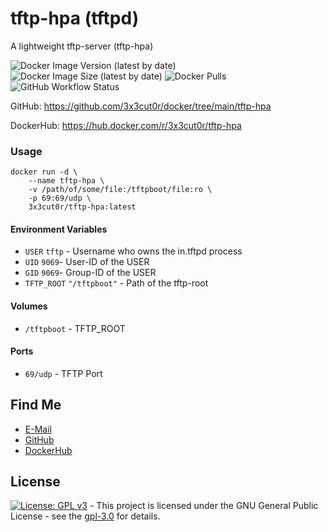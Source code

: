# tftp-hpa (tftpd)

A lightweight tftp-server (tftp-hpa)

![Docker Image Version (latest by date)](https://img.shields.io/docker/v/3x3cut0r/tftp-hpa)
![Docker Image Size (latest by date)](https://img.shields.io/docker/image-size/3x3cut0r/tftp-hpa)
![Docker Pulls](https://img.shields.io/docker/pulls/3x3cut0r/tftp-hpa)
![GitHub Workflow Status](https://img.shields.io/github/workflow/status/3x3cut0r/docker/build%20tftp-hpa)

GitHub: https://github.com/3x3cut0r/docker/tree/main/tftp-hpa

DockerHub: https://hub.docker.com/r/3x3cut0r/tftp-hpa

### Usage

```shell
docker run -d \
    --name tftp-hpa \
    -v /path/of/some/file:/tftpboot/file:ro \
    -p 69:69/udp \
    3x3cut0r/tftp-hpa:latest
```

#### Environment Variables

* `USER` `tftp` - Username who owns the in.tftpd process
* `UID` `9069`- User-ID of the USER
* `GID` `9069`- Group-ID of the USER
* `TFTP_ROOT` `"/tftpboot"` - Path of the tftp-root

#### Volumes

* `/tftpboot` - TFTP_ROOT

#### Ports

* `69/udp` - TFTP Port

## Find Me

* [E-Mail](https://img.shields.io/badge/E--Mail-executor55%40gmx.de-red)
* [GitHub](https://github.com/3x3cut0r)
* [DockerHub](https://hub.docker.com/u/3x3cut0r)

## License

[![License: GPL v3](https://img.shields.io/badge/License-GPLv3-blue.svg)](https://www.gnu.org/licenses/gpl-3.0) - This project is licensed under the GNU General Public License - see the [gpl-3.0](https://www.gnu.org/licenses/gpl-3.0.en.html) for details.
